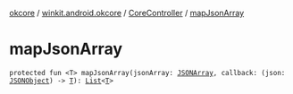 [okcore](../../index.md) / [winkit.android.okcore](../index.md) / [CoreController](index.md) / [mapJsonArray](./map-json-array.md)

# mapJsonArray

`protected fun <T> mapJsonArray(jsonArray: `[`JSONArray`](https://developer.android.com/reference/org/json/JSONArray.html)`, callback: (json: `[`JSONObject`](https://developer.android.com/reference/org/json/JSONObject.html)`) -> `[`T`](map-json-array.md#T)`): `[`List`](https://kotlinlang.org/api/latest/jvm/stdlib/kotlin.collections/-list/index.html)`<`[`T`](map-json-array.md#T)`>`